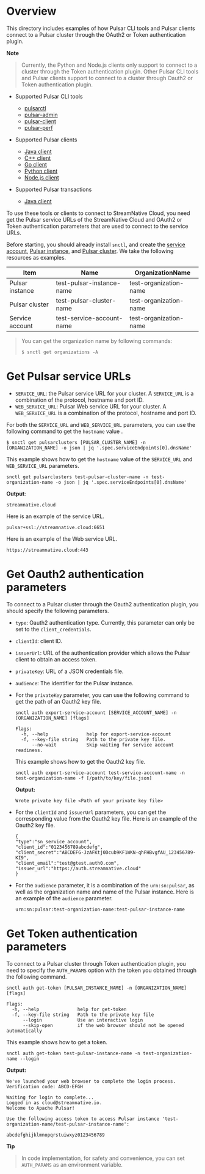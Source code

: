 # Overview

This directory includes examples of how Pulsar CLI tools and Pulsar clients connect to a Pulsar cluster through the OAuth2 or Token authentication plugin.

**Note**

> Currently, the Python and Node.js clients only support to connect to a cluster through the Token authentication plugin. Other Pulsar CLI tools and Pulsar clients support to connect to a cluster through Oauth2 or Token authentication plugin. 

- Supported Pulsar CLI tools
  - [pulsarctl](https://github.com/streamnative/pulsar-examples/tree/master/cloud/pulsarctl)
  - [pulsar-admin](https://github.com/streamnative/pulsar-examples/tree/master/cloud/pulsar-admin)
  - [pulsar-client](https://github.com/streamnative/pulsar-examples/tree/master/cloud/pulsar-client)
  - [pulsar-perf](https://github.com/streamnative/pulsar-examples/tree/master/cloud/pulsar-client)

- Supported Pulsar clients
  - [Java client](https://github.com/streamnative/pulsar-examples/tree/master/cloud/java)
  - [C++ client](https://github.com/streamnative/pulsar-examples/tree/master/cloud/cpp)
  - [Go client](https://github.com/streamnative/pulsar-examples/tree/master/cloud/go)
  - [Python client](https://github.com/streamnative/pulsar-examples/tree/master/cloud/python)
  - [Node.js client](https://github.com/streamnative/pulsar-examples/tree/master/cloud/node)
  
- Supported Pulsar transactions
  - [Java client](https://github.com/streamnative/examples/tree/master/cloud/transaction/java) 

To use these tools or clients to connect to StreamNative Cloud, you need get the Pulsar service URLs of the StreamNative Cloud and OAuth2 or Token authentication parameters that are used to connect to the service URLs.

Before starting, you should already install `snctl`, and create the [service account](https://streamnative.io/docs/cloud/stable/managed-access/service-account.md#create-service-account-through-snctl), [Pulsar instance](https://streamnative.io/docs/cloud/stable/use/instance.md#create-instance-through-snctl), and [Pulsar cluster](https://streamnative.io/docs/cloud/stable/use/cluster.md#create-cluster-through-snctl). We take the following resources as examples.

| Item | Name | OrganizationName |
| --- | --- |--- |
| Pulsar instance | test-pulsar-instance-name | test-organization-name |
| Pulsar cluster  | test-pulsar-cluster-name | test-organization-name |
| Service account | test-service-account-name | test-organization-name |

> You can get the organization name by following commands:
>
> ```shell script
> $ snctl get organizations -A
> ```

# Get Pulsar service URLs

- `SERVICE_URL`: the Pulsar service URL for your cluster. A `SERVICE_URL` is a combination of the protocol, hostname and port ID.
- `WEB_SERVICE_URL`: Pulsar Web service URL for your cluster. A `WEB_SERVICE_URL` is a combination of the protocol, hostname and port ID.

For both the `SERVICE_URL` and  `WEB_SERVICE_URL`  parameters, you can use the following command to get the `hostname` value .

```shell script
$ snctl get pulsarclusters [PULSAR_CLUSTER_NAME] -n [ORGANIZATION_NAME] -o json | jq '.spec.serviceEndpoints[0].dnsName'
```

This example shows how to get the `hostname` value of the `SERVICE_URL` and  `WEB_SERVICE_URL` parameters.

```
snctl get pulsarclusters test-pulsar-cluster-name -n test-organization-name -o json | jq '.spec.serviceEndpoints[0].dnsName'
```

**Output**:

```text
streamnative.cloud
```

Here is an example of the service URL.

  ```
  pulsar+ssl://streamnative.cloud:6651
  ```

Here is an example of the Web service URL.

  ```
  https://streamnative.cloud:443
  ```

# Get Oauth2 authentication parameters

To connect to a Pulsar cluster through the Oauth2 authentication plugin, you should specify the following parameters.

- `type`: Oauth2 authentication type. Currently, this parameter can only be set to the `client_credentials`.
- `clientId`: client ID.
- `issuerUrl`: URL of the authentication provider which allows the Pulsar client to obtain an access token.
- `privateKey`: URL of a JSON credentials file.
- `audience`: The identifier for the Pulsar instance.

- For the `privateKey` parameter, you can use the following command to get the path of an Oauth2 key file.

    ```shell script
    snctl auth export-service-account [SERVICE_ACCOUNT_NAME] -n [ORGANIZATION_NAME] [flags]
    
    Flags:
      -h, --help              help for export-service-account
      -f, --key-file string   Path to the private key file.
          --no-wait           Skip waiting for service account readiness.
    ```
    
    This example shows how to get the Oauth2 key file.
    
    ```
    snctl auth export-service-account test-service-account-name -n test-organization-name -f [/path/to/key/file.json]
    ```
    
    **Output:**
    
    ```text
    Wrote private key file <Path of your private key file>
    ```

- For the `clientId` and `issuerUrl` parameters, you can get the corresponding value from the Oauth2 key file. Here is an example of the Oauth2 key file.

    ```text
    {
    "type":"sn_service_account",
    "client_id":"0123456789abcdefg",
    "client_secret":"ABCDEFG-JzAFKtj0Dcub9KF1WKN-qhFHBvgfAU_123456789-KI9",
    "client_email":"test@gtest.auth0.com",
    "issuer_url":"https://auth.streamnative.cloud"
    }
    ```

- For the `audience` parameter, it is a combination of the `urn:sn:pulsar`, as well as the organization name and name of the Pulsar instance. Here is an example of the `audience` parameter.

    ```text
    urn:sn:pulsar:test-organization-name:test-pulsar-instance-name
    ```

# Get Token authentication parameters

To connect to a Pulsar cluster through Token authentication plugin, you need to specify the `AUTH_PARAMS` option with the token you obtained through the following command.

```shell script
snctl auth get-token [PULSAR_INSTANCE_NAME] -n [ORGANIZATION_NAME] [flags]

Flags:
  -h, --help              help for get-token
  -f, --key-file string   Path to the private key file
      --login             Use an interactive login
      --skip-open         if the web browser should not be opened automatically
```

This example shows how to get a token.

```
snctl auth get-token test-pulsar-instance-name -n test-organization-name --login
```

**Output:**

```text
We've launched your web browser to complete the login process.
Verification code: ABCD-EFGH

Waiting for login to complete...
Logged in as cloud@streamnative.io.
Welcome to Apache Pulsar!

Use the following access token to access Pulsar instance 'test-organization-name/test-pulsar-instance-name':

abcdefghijklmnopqrstuiwxyz0123456789
```

**Tip**

> In code implementation, for safety and convenience, you can set `AUTH_PARAMS` as an environment variable.
